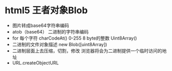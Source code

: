 # html5 王者对象Blob

- 图片转成base64字符串编码
- atob（base64） 二进制的字符串编码
- for 每个字符
  charCodeAt() 0-255 8 byte的整数
  Uint8Array()
- 二进制的文件对象描述 new Blob([uint8Array])
- 二进制层面上去压缩，切割，修改
浏览器将会为二进制提供一个临时访问的地址
- URL.createObjectURL